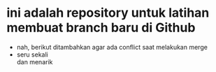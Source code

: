 # ini adalah repository untuk latihan membuat branch baru di Github
- nah, berikut ditambahkan agar ada conflict saat melakukan merge
- seru sekali<br> dan menarik

